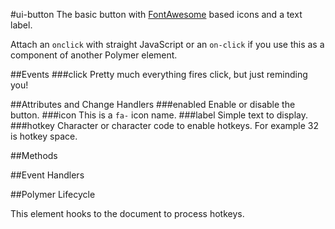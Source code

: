 #ui-button
The basic button with 
[FontAwesome](http://fortawesome.github.io/Font-Awesome/) based icons
and a text label.

Attach an `onclick` with straight JavaScript or an `on-click` if you 
use this as a component of another Polymer element.


##Events
###click
Pretty much everything fires click, but just reminding you!

##Attributes and Change Handlers
###enabled
Enable or disable the button.
###icon
This is a `fa-` icon name.
###label
Simple text to display.
###hotkey
Character or character code to enable hotkeys. For example 32 is hotkey space.

##Methods

##Event Handlers














##Polymer Lifecycle





This element hooks to the document to process hotkeys.










